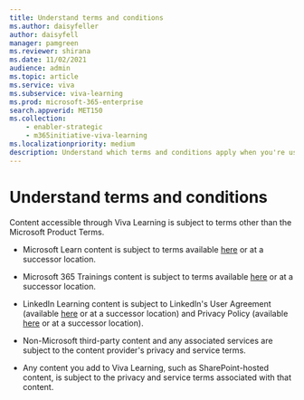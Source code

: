 ```yaml
---
title: Understand terms and conditions
ms.author: daisyfeller
author: daisyfell
manager: pamgreen
ms.reviewer: shirana
ms.date: 11/02/2021
audience: admin
ms.topic: article
ms.service: viva
ms.subservice: viva-learning
ms.prod: microsoft-365-enterprise
search.appverid: MET150
ms.collection: 
    - enabler-strategic
    - m365initiative-viva-learning
ms.localizationpriority: medium
description: Understand which terms and conditions apply when you're using Viva Learning.
---
```


# Understand terms and conditions

Content accessible through Viva Learning is subject to terms other than the Microsoft Product Terms.

- Microsoft Learn content is subject to terms available [here](/legal/termsofuse) or at a successor location.

- Microsoft 365 Trainings content is subject to terms available [here](https://www.microsoft.com/legal/terms-of-use) or at a successor location.

- LinkedIn Learning content is subject to LinkedIn's User Agreement (available [here](https://www.linkedin.com/legal/user-agreement) or at a successor location) and Privacy Policy (available [here](https://www.linkedin.com/legal/privacy-policy) or at a successor location).

- Non-Microsoft third-party content and any associated services are subject to the content provider's privacy and service terms.

- Any content you add to Viva Learning, such as SharePoint-hosted content, is subject to the privacy and service terms associated with that content.
